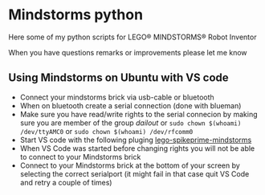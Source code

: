 # Mindstorms python

Here some of my python scripts for LEGO® MINDSTORMS® Robot Inventor

When you have questions remarks or improvements please let me know

## Using Mindstorms on Ubuntu with VS code

- Connect your mindstorms brick via usb-cable or bluetooth
- When on bluetooth create a serial connection (done with blueman)
- Make sure you have read/write rights to the serial connecion by making sure you are member of the group *dailout* or  `sudo chown $(whoami) /dev/ttyAMC0` or `sudo chown $(whoami) /dev/rfcomm0`
- Start VS code with the following pluging  [lego-spikeprime-mindstorms](https://marketplace.visualstudio.com/items?itemName=PeterStaev.lego-spikeprime-mindstorms-vscode&ssr=false#review-details)
- When VS Code was started before changing rights you will not be able to connect to your Mindstorms brick
- Connect to your Mindstorms brick at the bottom of your screen by selecting the correct serialport (it might fail in that case quit VS Code and retry a couple of times)
